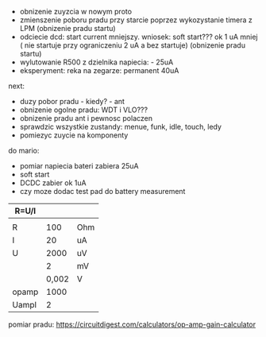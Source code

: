 - obnizenie zuyzcia w nowym proto
- zmienszenie poboru pradu przy starcie poprzez wykozystanie timera z LPM (obnizenie pradu startu)
- odciecie dcd: start current  mniejszy. wniosek: soft start??? ok 1 uA mniej ( nie startuje przy ograniczeniu 2 uA a bez startuje) (obnizenie pradu startu)
- wylutowanie R500 z dzielnika napiecia: - 25uA
- eksperyment: reka na zegarze: permanent 40uA


next:
- duzy pobor pradu - kiedy? - ant
- obnizenie ogolne pradu: WDT i VLO???
- obnizenie pradu ant i pewnosc polaczen
- sprawdzic wszystkie zustandy: menue, funk, idle, touch, ledy
- pomiezyc zuycie na komponenty



do mario:
- pomiar napiecia bateri zabiera 25uA
- soft start
- DCDC zabier ok 1uA
- czy moze dodac test pad do battery measurement


| R=U/I |       |     |
|-------|-------|-----|
|       |       |     |
| R     | 100   | Ohm |
| I     | 20    | uA  |
| U     | 2000  | uV  |
|       | 2     | mV  |
|       | 0,002 | V   |
| opamp | 1000  |     |
| Uampl | 2     |


pomiar pradu:
https://circuitdigest.com/calculators/op-amp-gain-calculator
